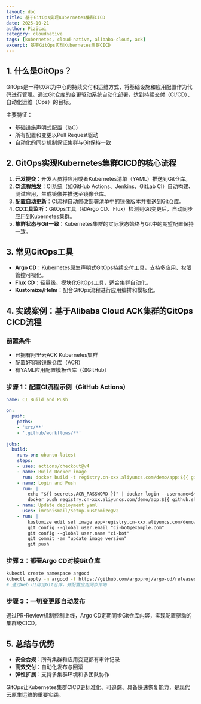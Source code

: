 ```yaml
---
layout: doc
title: 基于GitOps实现Kubernetes集群CICD
date: 2025-10-21
author: Pizicai
category: cloudnative
tags: [kubernetes, cloud-native, alibaba-cloud, ack]
excerpt: 基于GitOps实现Kubernetes集群CICD
---
```


## 1. 什么是GitOps？

GitOps是一种以Git为中心的持续交付和运维方式，将基础设施和应用配置作为代码进行管理。通过Git仓库的变更驱动系统自动化部署，达到持续交付（CI/CD）、自动化运维（Ops）的目标。

主要特征：

- 基础设施声明式配置（IaC）
- 所有配置和变更以Pull Request驱动
- 自动化的同步机制保证集群与Git保持一致

## 2. GitOps实现Kubernetes集群CICD的核心流程

1. **开发提交**：开发人员将应用或者Kubernetes清单（YAML）推送到Git仓库。
2. **CI流程触发**：CI系统（如GitHub Actions、Jenkins、GitLab CI）自动构建、测试应用，生成镜像并推送至镜像仓库。
3. **配置自动更新**：CI流程自动修改部署清单中的镜像版本并推送到Git仓库。
4. **CD工具监听**：GitOps工具（如Argo CD、Flux）检测到Git变更后，自动同步应用到Kubernetes集群。
5. **集群状态与Git一致**：Kubernetes集群的实际状态始终与Git中的期望配置保持一致。

## 3. 常见GitOps工具

- **Argo CD**：Kubernetes原生声明式GitOps持续交付工具，支持多应用、权限管控可视化。
- **Flux CD**：轻量级、模块化GitOps工具，适合集群自动化。
- **Kustomize/Helm**：配合GitOps流程进行应用编排和模板化。

## 4. 实践案例：基于Alibaba Cloud ACK集群的GitOps CICD流程

### 前置条件

- 已拥有阿里云ACK Kubernetes集群
- 配置好容器镜像仓库（ACR）
- 有YAML应用配置模板仓库（如GitHub）

### 步骤 1：配置CI流程示例（GitHub Actions）

```yaml
name: CI Build and Push

on:
  push:
    paths:
    - 'src/**'
    - '.github/workflows/**'

jobs:
  build:
    runs-on: ubuntu-latest
    steps:
    - uses: actions/checkout@v4
    - name: Build Docker image
      run: docker build -t registry.cn-xxx.aliyuncs.com/demo/app:${{ github.sha }} .
    - name: Login and Push
      run: |
        echo "${{ secrets.ACR_PASSWORD }}" | docker login --username=${{ secrets.ACR_USERNAME }} --password-stdin registry.cn-xxx.aliyuncs.com
        docker push registry.cn-xxx.aliyuncs.com/demo/app:${{ github.sha }}
    - name: Update deployment yaml
      uses: imranismail/setup-kustomize@v2
    - run: |
        kustomize edit set image app=registry.cn-xxx.aliyuncs.com/demo/app:${{ github.sha }}
        git config --global user.email "ci-bot@example.com"
        git config --global user.name "ci-bot"
        git commit -am "update image version"
        git push
```

### 步骤 2：部署Argo CD对接Git仓库

```bash
kubectl create namespace argocd
kubectl apply -n argocd -f https://github.com/argoproj/argo-cd/releases/latest/download/install.yaml
# 通过Web UI绑定Git仓库，并配置应用同步策略
```

### 步骤 3：一切变更即自动发布

通过PR-Review机制控制上线，Argo CD定期同步Git仓库内容，实现配置驱动的集群级CICD。

## 5. 总结与优势

- **安全合规**：所有集群和应用变更都有审计记录
- **高效交付**：自动化发布与回滚
- **弹性扩展**：支持多集群环境和多团队协作

GitOps让Kubernetes集群CICD更标准化、可追踪、具备快速恢复能力，是现代云原生运维的重要实践。